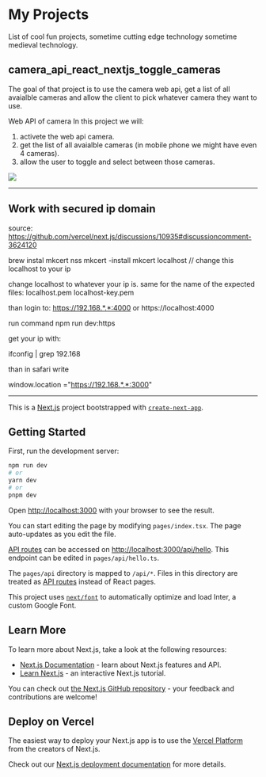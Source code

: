 # My Projects

List of cool fun projects, sometime cutting edge technology sometime medieval technology.

## camera_api_react_nextjs_toggle_cameras
The goal of that project is to use the camera web api, get a list of all avaialble cameras and allow the client to pick whatever camera they want to use.

Web API of camera 
In this project we will:
1. activete the web api camera.
2. get the list of all avaialble cameras (in mobile phone we might have even 4 cameras).
3. allow the user to toggle and select between those cameras.


![](camera_api_react_nextjs_toggle_cameras_720p_m.gif)




------------------------------------------------------------------

## Work with secured ip domain

source:
https://github.com/vercel/next.js/discussions/10935#discussioncomment-3624120

brew instal mkcert nss
mkcert -install
mkcert localhost // change this localhost to your ip

change localhost to whatever your ip is. same for the name of the expected files:
localhost.pem
localhost-key.pem

than login to:
https://192.168.*.*:4000
or
https://localhost:4000

run command npm run dev:https

get your ip with:

ifconfig | grep 192.168

than in safari write 

window.location ="https://192.168.*.*:3000"
 

------------------------------------------------------------------

This is a [Next.js](https://nextjs.org/) project bootstrapped with [`create-next-app`](https://github.com/vercel/next.js/tree/canary/packages/create-next-app).

## Getting Started

First, run the development server:

```bash
npm run dev
# or
yarn dev
# or
pnpm dev
```

Open [http://localhost:3000](http://localhost:3000) with your browser to see the result.

You can start editing the page by modifying `pages/index.tsx`. The page auto-updates as you edit the file.

[API routes](https://nextjs.org/docs/api-routes/introduction) can be accessed on [http://localhost:3000/api/hello](http://localhost:3000/api/hello). This endpoint can be edited in `pages/api/hello.ts`.

The `pages/api` directory is mapped to `/api/*`. Files in this directory are treated as [API routes](https://nextjs.org/docs/api-routes/introduction) instead of React pages.

This project uses [`next/font`](https://nextjs.org/docs/basic-features/font-optimization) to automatically optimize and load Inter, a custom Google Font.

## Learn More

To learn more about Next.js, take a look at the following resources:

- [Next.js Documentation](https://nextjs.org/docs) - learn about Next.js features and API.
- [Learn Next.js](https://nextjs.org/learn) - an interactive Next.js tutorial.

You can check out [the Next.js GitHub repository](https://github.com/vercel/next.js/) - your feedback and contributions are welcome!

## Deploy on Vercel

The easiest way to deploy your Next.js app is to use the [Vercel Platform](https://vercel.com/new?utm_medium=default-template&filter=next.js&utm_source=create-next-app&utm_campaign=create-next-app-readme) from the creators of Next.js.

Check out our [Next.js deployment documentation](https://nextjs.org/docs/deployment) for more details.
